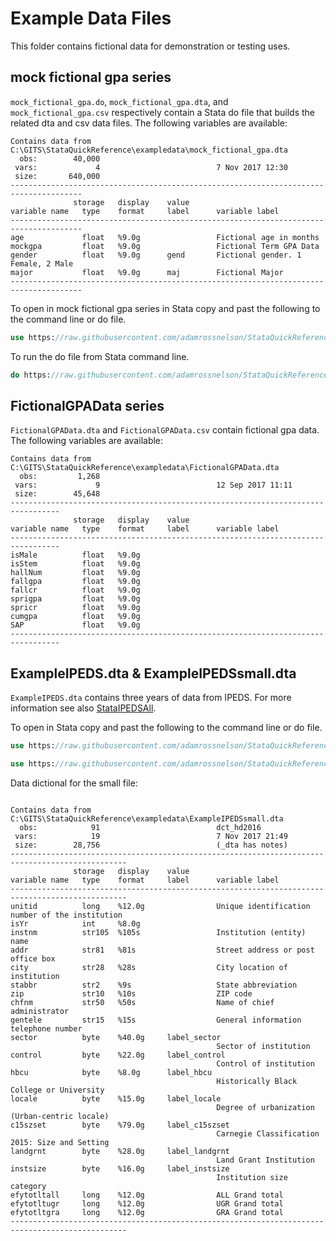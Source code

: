 # Example Data Files

This folder contains fictional data for demonstration or testing uses.

## mock fictional gpa series

`mock_fictional_gpa.do`, `mock_fictional_gpa.dta`, and `mock_fictional_gpa.csv` respectively contain a Stata do file that builds the related dta and csv data files. The following variables are available:

````
Contains data from C:\GITS\StataQuickReference\exampledata\mock_fictional_gpa.dta
  obs:        40,000                          
 vars:             4                          7 Nov 2017 12:30
 size:       640,000                          
--------------------------------------------------------------------------------------
              storage   display    value
variable name   type    format     label      variable label
--------------------------------------------------------------------------------------
age             float   %9.0g                 Fictional age in months
mockgpa         float   %9.0g                 Fictional Term GPA Data
gender          float   %9.0g      gend       Fictional gender. 1 Female, 2 Male
major           float   %9.0g      maj        Fictional Major
--------------------------------------------------------------------------------------
````
To open in mock fictional gpa series in Stata copy and past the following to the command line or do file.

````Stata
use https://raw.githubusercontent.com/adamrossnelson/StataQuickReference/master/exampledata/mock_fictional_gpa.dta, clear
````
To run the do file from Stata command line.
````Stata
do https://raw.githubusercontent.com/adamrossnelson/StataQuickReference/master/exampledata/mock_fictional_gpa.do
````

## FictionalGPAData series

`FictionalGPAData.dta` and `FictionalGPAData.csv` contain fictional gpa data. The following variables are available:

````
Contains data from C:\GITS\StataQuickReference\exampledata\FictionalGPAData.dta
  obs:         1,268                          
 vars:             9                          12 Sep 2017 11:11
 size:        45,648                          
---------------------------------------------------------------------------------
              storage   display    value
variable name   type    format     label      variable label
---------------------------------------------------------------------------------
isMale          float   %9.0g                 
isStem          float   %9.0g                 
hallNum         float   %9.0g                 
fallgpa         float   %9.0g                 
fallcr          float   %9.0g                 
sprigpa         float   %9.0g                 
spricr          float   %9.0g                 
cumgpa          float   %9.0g                 
SAP             float   %9.0g                 
---------------------------------------------------------------------------------
````

## ExampleIPEDS.dta & ExampleIPEDSsmall.dta

`ExampleIPEDS.dta` contains three years of data from IPEDS. For more information see also [StataIPEDSAll](https://github.com/adamrossnelson/StataIPEDSAll). 

To open in Stata copy and past the following to the command line or do file.

````Stata
use https://raw.githubusercontent.com/adamrossnelson/StataQuickReference/master/exampledata/ExampleIPEDS.dta, clear

use https://raw.githubusercontent.com/adamrossnelson/StataQuickReference/master/exampledata/ExampleIPEDSsmall.dta, clear
````

Data dictional for the small file:

````

Contains data from C:\GITS\StataQuickReference\exampledata\ExampleIPEDSsmall.dta
  obs:            91                          dct_hd2016
 vars:            19                          7 Nov 2017 21:49
 size:        28,756                          (_dta has notes)
------------------------------------------------------------------------------------------------
              storage   display    value
variable name   type    format     label      variable label
------------------------------------------------------------------------------------------------
unitid          long    %12.0g                Unique identification number of the institution
isYr            int     %8.0g                 
instnm          str105  %105s                 Institution (entity) name
addr            str81   %81s                  Street address or post office box
city            str28   %28s                  City location of institution
stabbr          str2    %9s                   State abbreviation
zip             str10   %10s                  ZIP code
chfnm           str50   %50s                  Name of chief administrator
gentele         str15   %15s                  General information telephone number
sector          byte    %40.0g     label_sector
                                              Sector of institution
control         byte    %22.0g     label_control
                                              Control of institution
hbcu            byte    %8.0g      label_hbcu
                                              Historically Black College or University
locale          byte    %15.0g     label_locale
                                              Degree of urbanization (Urban-centric locale)
c15szset        byte    %79.0g     label_c15szset
                                              Carnegie Classification 2015: Size and Setting
landgrnt        byte    %28.0g     label_landgrnt
                                              Land Grant Institution
instsize        byte    %16.0g     label_instsize
                                              Institution size category
efytotltall     long    %12.0g                ALL Grand total
efytotltugr     long    %12.0g                UGR Grand total
efytotltgra     long    %12.0g                GRA Grand total
------------------------------------------------------------------------------------------------
````
